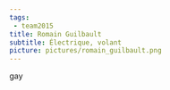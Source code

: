 ```yaml
---
tags:
 - team2015
title: Romain Guilbault
subtitle: Électrique, volant
picture: pictures/romain_guilbault.png
---
```


gay
